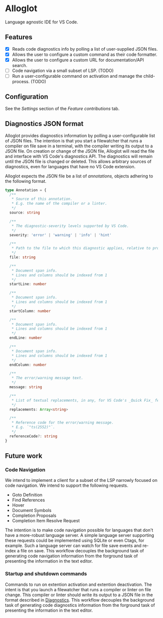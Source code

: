 # Alloglot

Language agnostic IDE for VS Code.

## Features

- [x] Reads code diagnostics info by polling a list of user-supplied JSON files.
- [x] Allows the user to configure a custom command as their code formatter.
- [x] Allows the user to configure a custom URL for documentation/API search.
- [ ] Code navigation via a small subset of LSP. (TODO)
- [ ] Run a user-configurable command on activation and manage the child-process. (TODO)

## Configuration

See the _Settings_ section of the _Feature contributions_ tab.

## Diagnostics JSON format

Alloglot provides diagnostics information by polling a user-configurable list of JSON files.
The intention is that you start a filewatcher that runs a compiler on file save in a terminal, with the compiler writing its output to a JSON file.
On creation or change of the JSON file, Alloglot will read the file and interface with VS Code's diagnostics API.
The diagnostics will remain until the JSON file is changed or deleted.
This allows arbitrary sources of diagnostics, even for languages that have no VS Code extension.

Alloglot expects the JSON file be a list of _annotations,_ objects adhering to the following format.

```typescript
type Annotation = {
  /**
   * Source of this annotation.
   * E.g. the name of the compiler or a linter.
   */
  source: string

  /**
   * The diagnostic-severity levels supported by VS Code.
   */
  severity: 'error' | 'warning' | 'info' | 'hint'

  /**
   * Path to the file to which this diagnostic applies, relative to project root.
   */
  file: string

  /**
   * Document span info.
   * Lines and columns should be indexed from 1
   */
  startLine: number

  /**
   * Document span info.
   * Lines and columns should be indexed from 1
   */
  startColumn: number

  /**
   * Document span info.
   * Lines and columns should be indexed from 1
   */
  endLine: number

  /**
   * Document span info.
   * Lines and columns should be indexed from 1
   */
  endColumn: number

  /**
   * The error/warning message text.
   */
  message: string

  /**
   * List of textual replacements, in any, for VS Code's _Quick Fix_ feature.
   */
  replacements: Array<string>

  /**
   * Reference code for the error/warning message.
   * E.g. `"ts(2552)"`.
   */
  referenceCode?: string
}
```

## Future work

### Code Navigation

We intend to implement a client for a subset of the LSP narrowly focused on code navigation.
We intend to support the following requests.

- Goto Definition
- Find References
- Hover
- Document Symbols
- Completion Proposals
- Completion Item Resolve Request

The intention is to make code navigation possible for languages that don't have a more-robust language server.
A simple language server supporting these requests could be implemented using SQLite or even Ctags, for example.
Such a language server can watch for file save events and re-index a file on save.
This workflow decouples the background task of generating code navigation information from the forground task of presenting the information in the text editor.

### Startup and shutdown commands

Commands to run on extention activation and extention deactivation.
The intent is that you launch a filewatcher that runs a compiler or linter on file change.
This compiler or linter should write its output to a JSON file in the format described in [Diagnostics](#diagnostics).
This workflow decouples the background task of generating code diagnostics information from the forground task of presenting the information in the text editor.
